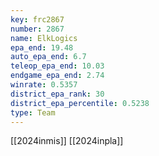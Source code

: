 ```yaml
---
key: frc2867
number: 2867
name: ElkLogics
epa_end: 19.48
auto_epa_end: 6.7
teleop_epa_end: 10.03
endgame_epa_end: 2.74
winrate: 0.5357
district_epa_rank: 30
district_epa_percentile: 0.5238
type: Team
---
```

[[2024inmis]]
[[2024inpla]]
